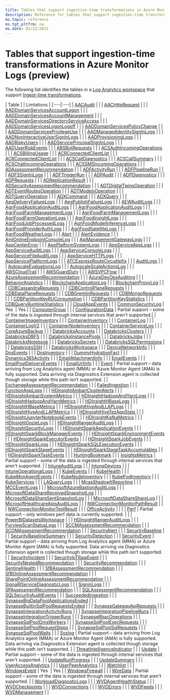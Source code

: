 ```yaml
---
title: Tables that support ingestion-time transformations in Azure Monitor Logs (preview)
description: Reference for tables that support ingestion-time transformations in Azure Monitor Logs (preview).
ms.topic: reference
ms.tgt_pltfrm: na
ms.date: 02/22/2022
---
```


# Tables that support ingestion-time transformations in Azure Monitor Logs (preview)

The following list identifies the tables in a [Log Analytics workspace](log-analytics-workspace-overview.md) that support [Ingest-time transformations](ingestion-time-transformations.md).


| Table |  | Limtations |
|:---|:---|
| [AACAudit](/azure/azure-monitor/reference/tables/aacaudit) | | 
| [AACHttpRequest](/azure/azure-monitor/reference/tables/aachttprequest) | | 
| [AADDomainServicesAccountLogon](/azure/azure-monitor/reference/tables/aaddomainservicesaccountlogon) | | 
| [AADDomainServicesAccountManagement](/azure/azure-monitor/reference/tables/aaddomainservicesaccountmanagement) | | 
| [AADDomainServicesDirectoryServiceAccess](/azure/azure-monitor/reference/tables/aaddomainservicesdirectoryserviceaccess) | | 
| [AADDomainServicesLogonLogoff](/azure/azure-monitor/reference/tables/aaddomainserviceslogonlogoff) | | 
| [AADDomainServicesPolicyChange](/azure/azure-monitor/reference/tables/aaddomainservicespolicychange) | | 
| [AADDomainServicesPrivilegeUse](/azure/azure-monitor/reference/tables/aaddomainservicesprivilegeuse) | | 
| [AADManagedIdentitySignInLogs](/azure/azure-monitor/reference/tables/aadmanagedidentitysigninlogs) | | 
| [AADNonInteractiveUserSignInLogs](/azure/azure-monitor/reference/tables/aadnoninteractiveusersigninlogs) | | 
| [AADProvisioningLogs](/azure/azure-monitor/reference/tables/aadprovisioninglogs) | | 
| [AADRiskyUsers](/azure/azure-monitor/reference/tables/aadriskyusers) | | 
| [AADServicePrincipalSignInLogs](/azure/azure-monitor/reference/tables/aadserviceprincipalsigninlogs) | | 
| [AADUserRiskEvents](/azure/azure-monitor/reference/tables/aaduserriskevents) | | 
| [ABSBotRequests](/azure/azure-monitor/reference/tables/absbotrequests) | | 
| [ACSAuthIncomingOperations](/azure/azure-monitor/reference/tables/acsauthincomingoperations) | | 
| [ACSBillingUsage](/azure/azure-monitor/reference/tables/acsbillingusage) | | 
| [ACRConnectedClientList](/azure/azure-monitor/reference/tables/acrconnectedclientlist) | | 
| [ACRConnectedClientList](/azure/azure-monitor/reference/tables/acrconnectedclientlist) | | 
| [ACSCallDiagnostics](/azure/azure-monitor/reference/tables/acscalldiagnostics) | | 
| [ACSCallSummary](/azure/azure-monitor/reference/tables/acscallsummary) | | 
| [ACSChatIncomingOperations](/azure/azure-monitor/reference/tables/acschatincomingoperations) | | 
| [ACSSMSIncomingOperations](/azure/azure-monitor/reference/tables/acssmsincomingoperations) | | 
| [ADAssessmentRecommendation](/azure/azure-monitor/reference/tables/adassessmentrecommendation) | | 
| [ADFActivityRun](/azure/azure-monitor/reference/tables/adfactivityrun) | | 
| [ADFPipelineRun](/azure/azure-monitor/reference/tables/adfpipelinerun) | | 
| [ADFSSignInLogs](/azure/azure-monitor/reference/tables/adfssigninlogs) | | 
| [ADFTriggerRun](/azure/azure-monitor/reference/tables/adftriggerrun) | | 
| [ADPAudit](/azure/azure-monitor/reference/tables/adpaudit) | | 
| [ADPDiagnostics](/azure/azure-monitor/reference/tables/adpdiagnostics) | | 
| [ADPRequests](/azure/azure-monitor/reference/tables/adprequests) | | 
| [ADReplicationResult](/azure/azure-monitor/reference/tables/adreplicationresult) | | 
| [ADSecurityAssessmentRecommendation](/azure/azure-monitor/reference/tables/adsecurityassessmentrecommendation) | | 
| [ADTDigitalTwinsOperation](/azure/azure-monitor/reference/tables/adtdigitaltwinsoperation) | | 
| [ADTEventRoutesOperation](/azure/azure-monitor/reference/tables/adteventroutesoperation) | | 
| [ADTModelsOperation](/azure/azure-monitor/reference/tables/adtmodelsoperation) | | 
| [ADTQueryOperation](/azure/azure-monitor/reference/tables/adtqueryoperation) | | 
| [ADXCommand](/azure/azure-monitor/reference/tables/adxcommand) | | 
| [ADXQuery](/azure/azure-monitor/reference/tables/adxquery) | | 
| [AegDeliveryFailureLogs](/azure/azure-monitor/reference/tables/aegdeliveryfailurelogs) | | 
| [AegPublishFailureLogs](/azure/azure-monitor/reference/tables/aegpublishfailurelogs) | | 
| [AEWAuditLogs](/azure/azure-monitor/reference/tables/aewauditlogs) | | 
| [AgriFoodApplicationAuditLogs](/azure/azure-monitor/reference/tables/agrifoodapplicationauditlogs) | | 
| [AgriFoodApplicationAuditLogs](/azure/azure-monitor/reference/tables/agrifoodapplicationauditlogs) | | 
| [AgriFoodFarmManagementLogs](/azure/azure-monitor/reference/tables/agrifoodfarmmanagementlogs) | | 
| [AgriFoodFarmManagementLogs](/azure/azure-monitor/reference/tables/agrifoodfarmmanagementlogs) | | 
| [AgriFoodFarmOperationLogs](/azure/azure-monitor/reference/tables/agrifoodfarmoperationlogs) | | 
| [AgriFoodInsightLogs](/azure/azure-monitor/reference/tables/agrifoodinsightlogs) | | 
| [AgriFoodJobProcessedLogs](/azure/azure-monitor/reference/tables/agrifoodjobprocessedlogs) | | 
| [AgriFoodModelInferenceLogs](/azure/azure-monitor/reference/tables/agrifoodmodelinferencelogs) | | 
| [AgriFoodProviderAuthLogs](/azure/azure-monitor/reference/tables/agrifoodproviderauthlogs) | | 
| [AgriFoodSatelliteLogs](/azure/azure-monitor/reference/tables/agrifoodsatellitelogs) | | 
| [AgriFoodWeatherLogs](/azure/azure-monitor/reference/tables/agrifoodweatherlogs) | | 
| [Alert](/azure/azure-monitor/reference/tables/alert) | | 
| [AlertEvidence](/azure/azure-monitor/reference/tables/alertevidence) | | 
| [AmlOnlineEndpointConsoleLog](/azure/azure-monitor/reference/tables/amlonlineendpointconsolelog) | | 
| [ApiManagementGatewayLogs](/azure/azure-monitor/reference/tables/apimanagementgatewaylogs) | | 
| [AppCenterError](/azure/azure-monitor/reference/tables/appcentererror) | | 
| [AppPlatformSystemLogs](/azure/azure-monitor/reference/tables/appplatformsystemlogs) | | 
| [AppServiceAppLogs](/azure/azure-monitor/reference/tables/appserviceapplogs) | | 
| [AppServiceAuditLogs](/azure/azure-monitor/reference/tables/appserviceauditlogs) | | 
| [AppServiceConsoleLogs](/azure/azure-monitor/reference/tables/appserviceconsolelogs) | | 
| [AppServiceFileAuditLogs](/azure/azure-monitor/reference/tables/appservicefileauditlogs) | | 
| [AppServiceHTTPLogs](/azure/azure-monitor/reference/tables/appservicehttplogs) | | 
| [AppServicePlatformLogs](/azure/azure-monitor/reference/tables/appserviceplatformlogs) | | 
| [ATCExpressRouteCircuitIpfix](/azure/azure-monitor/reference/tables/atcexpressroutecircuitipfix) | | 
| [AuditLogs](/azure/azure-monitor/reference/tables/auditlogs) | | 
| [AutoscaleEvaluationsLog](/azure/azure-monitor/reference/tables/autoscaleevaluationslog) | | 
| [AutoscaleScaleActionsLog](/azure/azure-monitor/reference/tables/autoscalescaleactionslog) | | 
| [AWSCloudTrail](/azure/azure-monitor/reference/tables/awscloudtrail) | | 
| [AWSGuardDuty](/azure/azure-monitor/reference/tables/awsguardduty) | | 
| [AWSVPCFlow](/azure/azure-monitor/reference/tables/awsvpcflow) | | 
| [AzureAssessmentRecommendation](/azure/azure-monitor/reference/tables/azureassessmentrecommendation) | | 
| [AzureDevOpsAuditing](/azure/azure-monitor/reference/tables/azuredevopsauditing) | | 
| [BehaviorAnalytics](/azure/azure-monitor/reference/tables/behavioranalytics) | | 
| [BlockchainApplicationLog](/azure/azure-monitor/reference/tables/blockchainapplicationlog) | | 
| [BlockchainProxyLog](/azure/azure-monitor/reference/tables/blockchainproxylog) | | 
| [CDBCassandraRequests](/azure/azure-monitor/reference/tables/cdbcassandrarequests) | | 
| [CDBControlPlaneRequests](/azure/azure-monitor/reference/tables/cdbcontrolplanerequests) | | 
| [CDBDataPlaneRequests](/azure/azure-monitor/reference/tables/cdbdataplanerequests) | | 
| [CDBGremlinRequests](/azure/azure-monitor/reference/tables/cdbgremlinrequests) | | 
| [CDBMongoRequests](/azure/azure-monitor/reference/tables/cdbmongorequests) | | 
| [CDBPartitionKeyRUConsumption](/azure/azure-monitor/reference/tables/cdbpartitionkeyruconsumption) | | 
| [CDBPartitionKeyStatistics](/azure/azure-monitor/reference/tables/cdbpartitionkeystatistics) | | 
| [CDBQueryRuntimeStatistics](/azure/azure-monitor/reference/tables/cdbqueryruntimestatistics) | | 
| [CloudAppEvents](/azure/azure-monitor/reference/tables/cloudappevents) | | 
| [CommonSecurityLog](/azure/azure-monitor/reference/tables/commonsecuritylog) | Yes  | Yes | 
| [ComputerGroup](/azure/azure-monitor/reference/tables/computergroup) | | 
| [ConfigurationData](/azure/azure-monitor/reference/tables/configurationdata) | Partial support – some of the data is ingested through internal services that aren't supported.|
| [ContainerImageInventory](/azure/azure-monitor/reference/tables/containerimageinventory) | | 
| [ContainerInventory](/azure/azure-monitor/reference/tables/containerinventory) | | 
| [ContainerLog](/azure/azure-monitor/reference/tables/containerlog) | | 
| [ContainerLogV2](/azure/azure-monitor/reference/tables/containerlogv2) | | 
| [ContainerNodeInventory](/azure/azure-monitor/reference/tables/containernodeinventory) | | 
| [ContainerServiceLog](/azure/azure-monitor/reference/tables/containerservicelog) | | 
| [CoreAzureBackup](/azure/azure-monitor/reference/tables/coreazurebackup) | | 
| [DatabricksAccounts](/azure/azure-monitor/reference/tables/databricksaccounts) | | 
| [DatabricksClusters](/azure/azure-monitor/reference/tables/databricksclusters) | | 
| [DatabricksDBFS](/azure/azure-monitor/reference/tables/databricksdbfs) | | 
| [DatabricksInstancePools](/azure/azure-monitor/reference/tables/databricksinstancepools) | | 
| [DatabricksJobs](/azure/azure-monitor/reference/tables/databricksjobs) | | 
| [DatabricksNotebook](/azure/azure-monitor/reference/tables/databricksnotebook) | | 
| [DatabricksSecrets](/azure/azure-monitor/reference/tables/databrickssecrets) | | 
| [DatabricksSQLPermissions](/azure/azure-monitor/reference/tables/databrickssqlpermissions) | | 
| [DatabricksSSH](/azure/azure-monitor/reference/tables/databricksssh) | | 
| [DatabricksWorkspace](/azure/azure-monitor/reference/tables/databricksworkspace) | | 
| [DeviceNetworkInfo](/azure/azure-monitor/reference/tables/devicenetworkinfo) | | 
| [DnsEvents](/azure/azure-monitor/reference/tables/dnsevents) | | 
| [DnsInventory](/azure/azure-monitor/reference/tables/dnsinventory) | | 
| [DummyHydrationFact](/azure/azure-monitor/reference/tables/dummyhydrationfact) | | 
| [Dynamics365Activity](/azure/azure-monitor/reference/tables/dynamics365activity) | | 
| [EmailAttachmentInfo](/azure/azure-monitor/reference/tables/emailattachmentinfo) | | 
| [EmailEvents](/azure/azure-monitor/reference/tables/emailevents) | | 
| [EmailPostDeliveryEvents](/azure/azure-monitor/reference/tables/emailpostdeliveryevents) | | 
| [EmailUrlInfo](/azure/azure-monitor/reference/tables/emailurlinfo) | | 
| [Event](/azure/azure-monitor/reference/tables/event) | Partial support – data arriving from Log Analytics agent (MMA) or Azure Monitor Agent (AMA) is fully supported. Data arriving via Diagnostics Extension agent is collected though storage while this path isn’t supported. | 
| [ExchangeAssessmentRecommendation](/azure/azure-monitor/reference/tables/exchangeassessmentrecommendation) | | 
| [FailedIngestion](/azure/azure-monitor/reference/tables/failedingestion) | | 
| [FunctionAppLogs](/azure/azure-monitor/reference/tables/functionapplogs) | | 
| [HDInsightAmbariClusterAlerts](/azure/azure-monitor/reference/tables/hdinsightambariclusteralerts) | | 
| [HDInsightAmbariSystemMetrics](/azure/azure-monitor/reference/tables/hdinsightambarisystemmetrics) | | 
| [HDInsightHadoopAndYarnLogs](/azure/azure-monitor/reference/tables/hdinsighthadoopandyarnlogs) | | 
| [HDInsightHadoopAndYarnMetrics](/azure/azure-monitor/reference/tables/hdinsighthadoopandyarnmetrics) | | 
| [HDInsightHBaseLogs](/azure/azure-monitor/reference/tables/hdinsighthbaselogs) | | 
| [HDInsightHBaseMetrics](/azure/azure-monitor/reference/tables/hdinsighthbasemetrics) | | 
| [HDInsightHiveAndLLAPLogs](/azure/azure-monitor/reference/tables/hdinsighthiveandllaplogs) | | 
| [HDInsightHiveAndLLAPMetrics](/azure/azure-monitor/reference/tables/hdinsighthiveandllapmetrics) | | 
| [HDInsightHiveTezAppStats](/azure/azure-monitor/reference/tables/hdinsighthivetezappstats) | | 
| [HDInsightJupyterNotebookEvents](/azure/azure-monitor/reference/tables/hdinsightjupyternotebookevents) | | 
| [HDInsightKafkaMetrics](/azure/azure-monitor/reference/tables/hdinsightkafkametrics) | | 
| [HDInsightOozieLogs](/azure/azure-monitor/reference/tables/hdinsightoozielogs) | | 
| [HDInsightRangerAuditLogs](/azure/azure-monitor/reference/tables/hdinsightrangerauditlogs) | | 
| [HDInsightSecurityLogs](/azure/azure-monitor/reference/tables/hdinsightsecuritylogs) | | 
| [HDInsightSparkApplicationEvents](/azure/azure-monitor/reference/tables/hdinsightsparkapplicationevents) | | 
| [HDInsightSparkBlockManagerEvents](/azure/azure-monitor/reference/tables/hdinsightsparkblockmanagerevents) | | 
| [HDInsightSparkEnvironmentEvents](/azure/azure-monitor/reference/tables/hdinsightsparkenvironmentevents) | | 
| [HDInsightSparkExecutorEvents](/azure/azure-monitor/reference/tables/hdinsightsparkexecutorevents) | | 
| [HDInsightSparkJobEvents](/azure/azure-monitor/reference/tables/hdinsightsparkjobevents) | | 
| [HDInsightSparkLogs](/azure/azure-monitor/reference/tables/hdinsightsparklogs) | | 
| [HDInsightSparkSQLExecutionEvents](/azure/azure-monitor/reference/tables/hdinsightsparksqlexecutionevents) | | 
| [HDInsightSparkStageEvents](/azure/azure-monitor/reference/tables/hdinsightsparkstageevents) | | 
| [HDInsightSparkStageTaskAccumulables](/azure/azure-monitor/reference/tables/hdinsightsparkstagetaskaccumulables) | | 
| [HDInsightSparkTaskEvents](/azure/azure-monitor/reference/tables/hdinsightsparktaskevents) | | 
| [HuntingBookmark](/azure/azure-monitor/reference/tables/huntingbookmark) | | 
| [InsightsMetrics](/azure/azure-monitor/reference/tables/insightsmetrics) | Partial support – some of the data is ingested through internal services that aren't supported. |
| [IntuneAuditLogs](/azure/azure-monitor/reference/tables/intuneauditlogs) | | 
| [IntuneDevices](/azure/azure-monitor/reference/tables/intunedevices) | | 
| [IntuneOperationalLogs](/azure/azure-monitor/reference/tables/intuneoperationallogs) | | 
| [KubeEvents](/azure/azure-monitor/reference/tables/kubeevents) | | 
| [KubeHealth](/azure/azure-monitor/reference/tables/kubehealth) | | 
| [KubeMonAgentEvents](/azure/azure-monitor/reference/tables/kubemonagentevents) | | 
| [KubeNodeInventory](/azure/azure-monitor/reference/tables/kubenodeinventory) | | 
| [KubePodInventory](/azure/azure-monitor/reference/tables/kubepodinventory) | | 
| [KubeServices](/azure/azure-monitor/reference/tables/kubeservices) | | 
| [LAQueryLogs](/azure/azure-monitor/reference/tables/laquerylogs) | | 
| [McasShadowItReporting](/azure/azure-monitor/reference/tables/mcasshadowitreporting) | | 
| [MCCEventLogs](/azure/azure-monitor/reference/tables/mcceventlogs) | | 
| [MicrosoftAzureBastionAuditLogs](/azure/azure-monitor/reference/tables/microsoftazurebastionauditlogs) | | 
| [MicrosoftDataShareReceivedSnapshotLog](/azure/azure-monitor/reference/tables/microsoftdatasharereceivedsnapshotlog) | | 
| [MicrosoftDataShareSentSnapshotLog](/azure/azure-monitor/reference/tables/microsoftdatasharesentsnapshotlog) | | 
| [MicrosoftDataShareShareLog](/azure/azure-monitor/reference/tables/microsoftdatasharesharelog) | | 
| [MicrosoftHealthcareApisAuditLogs](/azure/azure-monitor/reference/tables/microsofthealthcareapisauditlogs) | | 
| [NWConnectionMonitorPathResult](/azure/azure-monitor/reference/tables/nwconnectionmonitorpathresult) | | 
| [NWConnectionMonitorTestResult](/azure/azure-monitor/reference/tables/nwconnectionmonitortestresult) | | 
| [OfficeActivity](/azure/azure-monitor/reference/tables/officeactivity) | | | 
| [Perf](/azure/azure-monitor/reference/tables/perf) | Partial support – only windows perf data is currently supported. | | 
| [PowerBIDatasetsWorkspace](/azure/azure-monitor/reference/tables/powerbidatasetsworkspace) | | 
| [HDInsightRangerAuditLogs](/azure/azure-monitor/reference/tables/hdinsightrangerauditlogs) | | 
| [PurviewScanStatusLogs](/azure/azure-monitor/reference/tables/purviewscanstatuslogs) | | 
| [SCCMAssessmentRecommendation](/azure/azure-monitor/reference/tables/sccmassessmentrecommendation) | | 
| [SCOMAssessmentRecommendation](/azure/azure-monitor/reference/tables/scomassessmentrecommendation) | | 
| [SecurityAlert](/azure/azure-monitor/reference/tables/securityalert) | | 
| [SecurityBaseline](/azure/azure-monitor/reference/tables/securitybaseline) | | 
| [SecurityBaselineSummary](/azure/azure-monitor/reference/tables/securitybaselinesummary) | | 
| [SecurityDetection](/azure/azure-monitor/reference/tables/securitydetection) | | 
| [SecurityEvent](/azure/azure-monitor/reference/tables/securityevent) | Partial support – data arriving from Log Analytics agent (MMA) or Azure Monitor Agent (AMA) is fully supported. Data arriving via Diagnostics Extension agent is collected though storage while this path isn’t supported. |
| [SecurityIncident](/azure/azure-monitor/reference/tables/securityincident) | | 
| [SecurityIoTRawEvent](/azure/azure-monitor/reference/tables/securityiotrawevent) | | 
| [SecurityNestedRecommendation](/azure/azure-monitor/reference/tables/securitynestedrecommendation) | | 
| [SecurityRecommendation](/azure/azure-monitor/reference/tables/securityrecommendation) | | 
| [SentinelHealth](/azure/azure-monitor/reference/tables/sentinelhealth) | | 
| [SfBAssessmentRecommendation](/azure/azure-monitor/reference/tables/sfbassessmentrecommendation) | | 
| [SfBOnlineAssessmentRecommendation](/azure/azure-monitor/reference/tables/sfbonlineassessmentrecommendation) | | 
| [SharePointOnlineAssessmentRecommendation](/azure/azure-monitor/reference/tables/sharepointonlineassessmentrecommendation) | | 
| [SignalRServiceDiagnosticLogs](/azure/azure-monitor/reference/tables/signalrservicediagnosticlogs) | | 
| [SigninLogs](/azure/azure-monitor/reference/tables/signinlogs) | | 
| [SPAssessmentRecommendation](/azure/azure-monitor/reference/tables/spassessmentrecommendation) | | 
| [SQLAssessmentRecommendation](/azure/azure-monitor/reference/tables/sqlassessmentrecommendation) | | 
| [SQLSecurityAuditEvents](/azure/azure-monitor/reference/tables/sqlsecurityauditevents) | | 
| [SucceededIngestion](/azure/azure-monitor/reference/tables/succeededingestion) | | 
| [SynapseBigDataPoolApplicationsEnded](/azure/azure-monitor/reference/tables/synapsebigdatapoolapplicationsended) | | 
| [SynapseBuiltinSqlPoolRequestsEnded](/azure/azure-monitor/reference/tables/synapsebuiltinsqlpoolrequestsended) | | 
| [SynapseGatewayApiRequests](/azure/azure-monitor/reference/tables/synapsegatewayapirequests) | | 
| [SynapseIntegrationActivityRuns](/azure/azure-monitor/reference/tables/synapseintegrationactivityruns) | | 
| [SynapseIntegrationPipelineRuns](/azure/azure-monitor/reference/tables/synapseintegrationpipelineruns) | | 
| [SynapseIntegrationTriggerRuns](/azure/azure-monitor/reference/tables/synapseintegrationtriggerruns) | | 
| [SynapseRbacOperations](/azure/azure-monitor/reference/tables/synapserbacoperations) | | 
| [SynapseSqlPoolDmsWorkers](/azure/azure-monitor/reference/tables/synapsesqlpooldmsworkers) | | 
| [SynapseSqlPoolExecRequests](/azure/azure-monitor/reference/tables/synapsesqlpoolexecrequests) | | 
| [SynapseSqlPoolRequestSteps](/azure/azure-monitor/reference/tables/synapsesqlpoolrequeststeps) | | 
| [SynapseSqlPoolSqlRequests](/azure/azure-monitor/reference/tables/synapsesqlpoolsqlrequests) | | 
| [SynapseSqlPoolWaits](/azure/azure-monitor/reference/tables/synapsesqlpoolwaits) | | 
| [Syslog](/azure/azure-monitor/reference/tables/syslog) | Partial support – data arriving from Log Analytics agent (MMA) or Azure Monitor Agent (AMA) is fully supported. Data arriving via Diagnostics Extension agent is collected though storage while this path isn’t supported. | 
| [ThreatIntelligenceIndicator](/azure/azure-monitor/reference/tables/threatintelligenceindicator) | | 
| [Update](/azure/azure-monitor/reference/tables/update) | Partial support – some of the data is ingested through internal services that aren't supported. |
| [UpdateRunProgress](/azure/azure-monitor/reference/tables/updaterunprogress) | | 
| [UpdateSummary](/azure/azure-monitor/reference/tables/updatesummary) | | 
| [UserAccessAnalytics](/azure/azure-monitor/reference/tables/useraccessanalytics) | | 
| [UserPeerAnalytics](/azure/azure-monitor/reference/tables/userpeeranalytics) | | 
| [Watchlist](/azure/azure-monitor/reference/tables/watchlist) | | 
| [WindowsEvent](/azure/azure-monitor/reference/tables/windowsevent) | Yes  | Yes | 
| [WindowsFirewall](/azure/azure-monitor/reference/tables/windowsfirewall) | | 
| [WireData](/azure/azure-monitor/reference/tables/wiredata) | Partial support – some of the data is ingested through internal services that aren't supported. |
| [WorkloadDiagnosticLogs](/azure/azure-monitor/reference/tables/workloaddiagnosticlogs) | | 
| [WVDAgentHealthStatus](/azure/azure-monitor/reference/tables/wvdagenthealthstatus) | | 
| [WVDCheckpoints](/azure/azure-monitor/reference/tables/wvdcheckpoints) | | 
| [WVDConnections](/azure/azure-monitor/reference/tables/wvdconnections) | | 
| [WVDErrors](/azure/azure-monitor/reference/tables/wvderrors) | | 
| [WVDFeeds](/azure/azure-monitor/reference/tables/wvdfeeds) | | 
| [WVDManagement](/azure/azure-monitor/reference/tables/wvdmanagement) | | 
